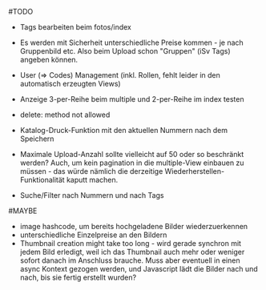 #TODO
- Tags bearbeiten beim fotos/index
- Es werden mit Sicherheit unterschiedliche Preise kommen - je nach Gruppenbild etc. Also beim Upload schon "Gruppen"
  (iSv Tags) angeben können.
- User (=> Codes) Management (inkl. Rollen, fehlt leider in den automatisch erzeugten Views)
- Anzeige 3-per-Reihe beim multiple und 2-per-Reihe im index testen
- delete: method not allowed

- Katalog-Druck-Funktion mit den aktuellen Nummern nach dem Speichern
- Maximale Upload-Anzahl sollte vielleicht auf 50 oder so beschränkt werden? Auch, um kein pagination in die 
  multiple-View einbauen zu müssen - das würde nämlich die derzeitige Wiederherstellen-Funktionalität kaputt machen.
- Suche/Filter nach Nummern und nach Tags

#MAYBE
- image hashcode, um bereits hochgeladene Bilder wiederzuerkennen
- unterschiedliche Einzelpreise an den Bildern
- Thumbnail creation might take too long - wird gerade synchron mit jedem Bild erledigt, weil ich das Thumbnail
  auch mehr oder weniger sofort danach im Anschluss brauche. Muss aber eventuell in einen async Kontext gezogen werden,
  und Javascript lädt die Bilder nach und nach, bis sie fertig erstellt wurden?
